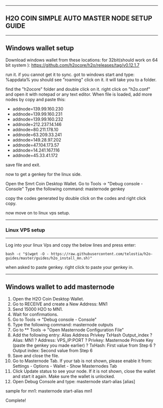 ----------------------------------------------------
H2O COIN SIMPLE AUTO MASTER NODE SETUP GUIDE 
----------------------------------------------------

-----------------------------
Windows wallet setup
-----------------------------

Download windows wallet from these locations:
for 32bit(should work on 64 bit system ): 
https://github.com/h2ocore/h2o/releases/tag/v0.12.1.7

run it. if you cannot get it to sync. got to windows start and type:
%appdata% 
you should see "roaming" click on it. it will take you to a folder.

find the "h2ocore" folder and double click on it.
right click on "h2o.conf" and open it with notepad or any text editor.
When file is loaded, add more nodes by copy and paste this:

* addnode=139.99.160.230
* addnode=139.99.160.231
* addnode=139.99.160.232
* addnode=212.237.14.146
* addnode=80.211.178.10
* addnode=63.209.33.241
* addnode=149.28.97.202
* addnode=47.104.173.57
* addnode=14.241.167.116
* addnode=45.33.41.172

save file and exit.

now to get a genkey for the linux side.

Open the Smrt Coin Desktop Wallet. 
Go to Tools -> "Debug console - Console" 
Type the following command: masternode genkey

copy the codes generated by double click on the codes and right click copy.

now move on to linux vps setup.

-----------------------
### Linux VPS setup
----------------------

Log into your linux Vps and copy the below lines and press enter:

```
bash -c "$(wget -O - https://raw.githubusercontent.com/telostia/h2o-guides/master/guides/h2o_install_mn.sh)"
```

when asked to paste genkey. right click to paste your genkey in.



---------------------------------
Windows wallet to add masternode 
---------------------------------

1.   Open the H2O Coin Desktop Wallet. 
2.   Go to RECEIVE and create a New Address: MN1 
3.   Send 15000 H2O to MN1. 
4.   Wait for confirmations. 
5.   Go to Tools -> "Debug console - Console" 
6.   Type the following command: masternode outputs 
7.   Go to ** Tools -> "Open Masternode Configuration File" 
8.   Add the following entry: 
Alias Address Privkey TxHash Output_index 
?  Alias: MN1 
?  Address: VPS_IP:PORT 
?  Privkey: Masternode Private Key (paste the genkey you made earlier)
?  TxHash: First value from Step 6 
?  Output index: Second value from Step 6 
9.   Save and close the file. 
10.   Go to Masternode Tab. If your tab is not shown, please enable it 
from: Settings - Options - Wallet - Show Masternodes Tab 
11.   Click Update status to see your node. If it is not shown, close the wallet and 
start it again. Make sure the wallet is unlocked. 
12.   Open Debug Console and type: 
masternode start-alias [alias] 

sample for mn1:
masternode start-alias mn1

Complete!

 